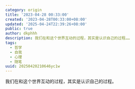 ```yaml
---
category: origin
title: '2023-04-28 00:33:00'
created: '2023-04-28T00:33:00+08:00'
updated: '2025-04-24T22:39:26+08:00'
public: true
author: dkphhh
description: 我们在和这个世界互动的过程，其实是认识自己的过程……
tags:
  - 哲学
  - 自我
  - 心理
  - 随笔
uuid: 20250420210646yc1w
---
```


我们在和这个世界互动的过程，其实是认识自己的过程。
